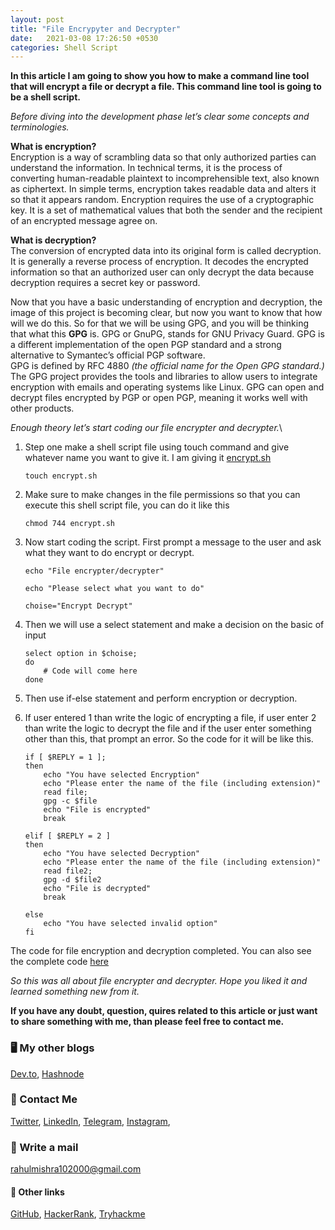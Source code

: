 ```yaml
---
layout: post
title: "File Encrypyter and Decrypter"
date:   2021-03-08 17:26:50 +0530
categories: Shell Script
---
```

**In this article I am going to show you how to make a command line tool that will encrypt a file or decrypt a file. This command line tool is going to be a shell script.**

*Before diving into the development phase let’s clear some concepts and terminologies.*

**What is encryption?**\
Encryption is a way of scrambling data so that only authorized parties can understand the information. In technical terms, it is the process of converting human-readable plaintext to incomprehensible text, also known as ciphertext. In simple terms, encryption takes readable data and alters it so that it appears random. Encryption requires the use of a cryptographic key. It is a set of mathematical values that both the sender and the recipient of an encrypted message agree on.

**What is decryption?**\
The conversion of encrypted data into its original form is called decryption. It is generally a reverse process of encryption. It decodes the encrypted information so that an authorized user can only decrypt the data because decryption requires a secret key or password.

Now that you have a basic understanding of encryption and decryption, the image of this project is becoming clear, but now you want to know that how will we do this. So for that we will be using GPG, and you will be thinking that what this **GPG** is.
GPG or GnuPG, stands for GNU Privacy Guard. GPG is a different implementation of the open PGP standard and a strong alternative to Symantec’s official PGP software.\
GPG is defined by RFC 4880 *(the official name for the Open GPG standard.)* The GPG project provides the tools and libraries to allow users to integrate encryption with emails and operating systems like Linux. GPG can open and decrypt files encrypted by PGP or open PGP, meaning it works well with other products.

*Enough theory let’s start coding our file encrypter and decrypter.*\
1. Step one make a shell script file using touch command and give whatever name you want to give it. I am giving it [encrypt.sh](https://github.com/rahulMishra05/file_encrypter_decrypter/blob/main/encrypt.sh)
    ```shell
    touch encrypt.sh
    ```
2. Make sure to make changes in the file permissions so that you can execute this shell script file, you can do it like this 
    ```shell
    chmod 744 encrypt.sh
    ```
3. Now start coding the script. First prompt a message to the user and ask what they want to do encrypt or decrypt. 
    ```shell
    echo "File encrypter/decrypter"

    echo "Please select what you want to do"

    choise="Encrypt Decrypt"
    ```
4. Then we will use a select statement and make a decision on the basic of input
    ```shell
    select option in $choise; 
    do
        # Code will come here
    done
    ```
5. Then use if-else statement and perform encryption or decryption.
6. If user entered 1 than write the logic of encrypting a file, if user enter 2 than write the logic to decrypt the file and if the user enter something other than this, that prompt an error. 
So the code for it will be like this.
    
    ```shell
    if [ $REPLY = 1 ];
    then 
	    echo "You have selected Encryption"
	    echo "Please enter the name of the file (including extension)"
	    read file;
	    gpg -c $file
	    echo "File is encrypted"
	    break

    elif [ $REPLY = 2 ]
    then 
	    echo "You have selected Decryption"
	    echo "Please enter the name of the file (including extension)"
	    read file2;
	    gpg -d $file2
	    echo "File is decrypted"
	    break

    else
	    echo "You have selected invalid option"
    fi
    ```

The code for file encryption and decryption completed. You can also see the complete code [here](https://github.com/rahulMishra05/file_encrypter_decrypter)

*So this was all about file encrypter and decrypter. Hope you liked it and learned something new from it.*

**If you have any doubt, question, quires related to this article or just want to share something with me, than please feel free to contact me.**

### 🖥 My other blogs
[Dev.to](https://dev.to/rahulmishra05),
[Hashnode](https://hashnode.com/@programmingport)

### 📱 Contact Me

[Twitter](https://twitter.com/r_mishra10),
[LinkedIn](https://www.linkedin.com/in/rahul-mishra-66210b185),
[Telegram](https://t.me/rahul_mishra10),
[Instagram](https://www.instagram.com/rahul_mishra10/?hl=en),

### 📧 Write a mail
<rahulmishra102000@gmail.com>

#### 🚀 Other links

[GitHub](https://github.com/rahulMishra05),
[HackerRank](https://www.hackerrank.com/rahulmishra10201),
[Tryhackme](https://tryhackme.com/p/rahulMishra05)